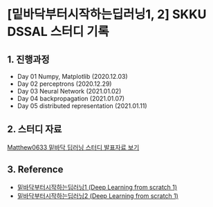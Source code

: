 # <br/> [밑바닥부터시작하는딥러닝1, 2] SKKU DSSAL 스터디 기록

## 1. 진행과정
- Day 01 Numpy, Matplotlib (2020.12.03)
- Day 02 perceptrons (2020.12.29)
- Day 03 Neural Network (2021.01.02)
- Day 04 backpropagation (2021.01.07)
- Day 05 distributed representation (2021.01.11)

## 2. 스터디 자료
[Matthew0633 밑바닥 딥러닝 스터디 발표자료 보기](https://matthew0633.tistory.com/)

## 3. Reference
- [밑바닥부터시작하는딥러닝1 (Deep Learning from scratch 1)](http://www.yes24.com/Product/Goods/35519439)
- [밑바닥부터시작하는딥러닝2 (Deep Learning from scratch 1)](http://www.yes24.com/Product/Goods/74222453)
